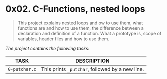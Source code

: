 # 0x02. C-Functions, nested loops
> This project explains nested loops and ow to use them, what functions are and how to use them, the difference between a declaration and definition of a function. What a prototype is, scope of variables, header files and how to use them.

*The project contains the following tasks:*

TASK | DESCRIPTION
--- | ---
`0-putchar.c` | This prints `_putchar`, followed by a new line.
